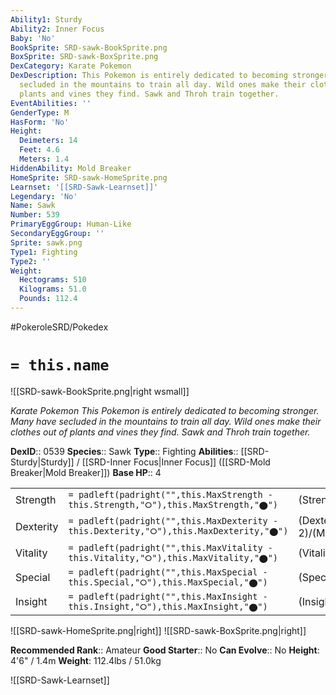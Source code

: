 ```yaml
---
Ability1: Sturdy
Ability2: Inner Focus
Baby: 'No'
BookSprite: SRD-sawk-BookSprite.png
BoxSprite: SRD-sawk-BoxSprite.png
DexCategory: Karate Pokemon
DexDescription: This Pokemon is entirely dedicated to becoming stronger. Many have
  secluded in the mountains to train all day. Wild ones make their clothes out of
  plants and vines they find. Sawk and Throh train together.
EventAbilities: ''
GenderType: M
HasForm: 'No'
Height:
  Deimeters: 14
  Feet: 4.6
  Meters: 1.4
HiddenAbility: Mold Breaker
HomeSprite: SRD-sawk-HomeSprite.png
Learnset: '[[SRD-Sawk-Learnset]]'
Legendary: 'No'
Name: Sawk
Number: 539
PrimaryEggGroup: Human-Like
SecondaryEggGroup: ''
Sprite: sawk.png
Type1: Fighting
Type2: ''
Weight:
  Hectograms: 510
  Kilograms: 51.0
  Pounds: 112.4
---
```


#PokeroleSRD/Pokedex

# `= this.name`

![[SRD-sawk-BookSprite.png|right wsmall]]

*Karate Pokemon*
*This Pokemon is entirely dedicated to becoming stronger. Many have secluded in the mountains to train all day. Wild ones make their clothes out of plants and vines they find. Sawk and Throh train together.*

**DexID**:: 0539
**Species**:: Sawk
**Type**:: Fighting
**Abilities**:: [[SRD-Sturdy|Sturdy]] / [[SRD-Inner Focus|Inner Focus]] ([[SRD-Mold Breaker|Mold Breaker]])
**Base HP**:: 4

|           |                                                                                        |                                          |
| --------- | -------------------------------------------------------------------------------------- | ---------------------------------------- |
| Strength  | `= padleft(padright("",this.MaxStrength - this.Strength,"⭘"),this.MaxStrength,"⬤")`    | (Strength::3)/(MaxStrength::7)   |
| Dexterity | `= padleft(padright("",this.MaxDexterity - this.Dexterity,"⭘"),this.MaxDexterity,"⬤")` | (Dexterity:: 2)/(MaxDexterity::5) |
| Vitality  | `= padleft(padright("",this.MaxVitality - this.Vitality,"⭘"),this.MaxVitality,"⬤")`    | (Vitality::2)/(MaxVitality::5)   |
| Special   | `= padleft(padright("",this.MaxSpecial - this.Special,"⭘"),this.MaxSpecial,"⬤")`       | (Special::1)/(MaxSpecial::3)     |
| Insight   | `= padleft(padright("",this.MaxInsight - this.Insight,"⭘"),this.MaxInsight,"⬤")`       | (Insight::2)/(MaxInsight::5)     |

![[SRD-sawk-HomeSprite.png|right]]
![[SRD-sawk-BoxSprite.png|right]]

**Recommended Rank**:: Amateur
**Good Starter**:: No
**Can Evolve**:: No
**Height**: 4'6" / 1.4m
**Weight**: 112.4lbs / 51.0kg

![[SRD-Sawk-Learnset]]